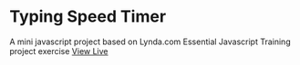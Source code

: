 # Typing Speed Timer

A mini javascript project based on Lynda.com Essential Javascript Training project exercise
[View Live](https://yishuenlo.github.io/typingSpeedTimer/)
